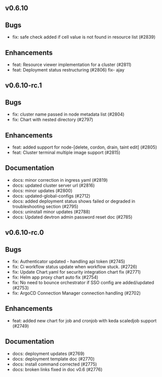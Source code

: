 ## v0.6.10

## Bugs
- fix: safe check added if cell value is not found in resource list (#2839)
## Enhancements
- feat: Resource viewer implementation for a cluster (#2811)
- feat: Deployment status restructuring (#2806)
fix- ajay

## v0.6.10-rc.1

## Bugs
- fix: cluster name passed in node metadata list (#2804)
- fix: Chart with nested directory  (#2797)
## Enhancements
- feat: added support for node-[delete, cordon, drain, taint edit] (#2805)
- feat: Cluster terminal multiple image support (#2815)
## Documentation
- docs: minor correction in ingress yaml (#2819)
- docs: updated cluster server url (#2816)
- docs: minor updates (#2800)
- docs: updated-global-configs (#2712)
- docs: added deployment status shows failed or degraded in troubleshooting section (#2795)
- docs: uninstall minor updates (#2788)
- docs: Updated devtron admin password reset doc (#2785)


## v0.6.10-rc.0

## Bugs
- fix: Authenticator updated - handling api token (#2745)
- fix: Ci workflow status update when workflow stuck. (#2726)
- fix: Update Chart.yaml for security integration chart fix (#2771)
- fix: Helm app proxy chart auto fix (#2754)
- fix: No need to bounce orchestrator if SSO config are added/updated (#2753)
- fix: ArgoCD Connection Manager connection handling (#2702)
## Enhancements
- feat: added new chart for job and cronjob with keda scaledjob support (#2749)
## Documentation
- docs: deployment updates (#2769)
- docs: deployment template doc (#2770)
- docs: install command corrected (#2775)
- docs: broken links fixed in doc v0.6 (#2776)



